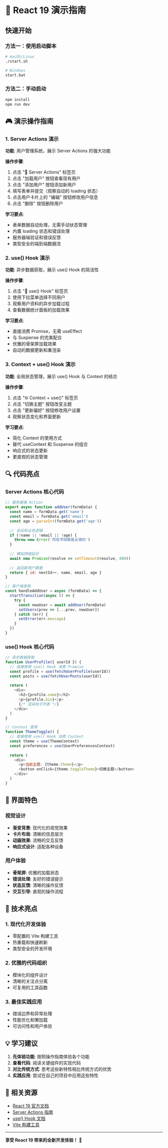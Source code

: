 # 🎯 React 19 演示指南

## 快速开始

### 方法一：使用启动脚本
```bash
# macOS/Linux
./start.sh

# Windows
start.bat
```

### 方法二：手动启动
```bash
npm install
npm run dev
```

## 🎮 演示操作指南

### 1. Server Actions 演示

**功能**: 用户管理系统，展示 Server Actions 的强大功能

**操作步骤**:
1. 点击 "🔧 Server Actions" 标签页
2. 点击 "加载用户" 按钮查看现有用户
3. 点击 "添加用户" 按钮添加新用户
4. 填写表单并提交（观察自动的 loading 状态）
5. 点击用户卡片上的 "编辑" 按钮修改用户信息
6. 点击 "删除" 按钮删除用户

**学习要点**:
- 表单数据自动处理，无需手动状态管理
- 内置 loading 状态和错误处理
- 服务器端验证和错误反馈
- 类型安全的端到端数据流

### 2. use() Hook 演示

**功能**: 异步数据获取，展示 use() Hook 的简洁性

**操作步骤**:
1. 点击 "🎣 use() Hook" 标签页
2. 使用下拉菜单选择不同用户
3. 观察用户资料的异步加载过程
4. 查看数据统计面板的加载效果

**学习要点**:
- 直接消费 Promise，无需 useEffect
- 与 Suspense 的完美配合
- 优雅的骨架屏加载效果
- 自动的数据更新和重渲染

### 3. Context + use() Hook 演示

**功能**: 全局状态管理，展示 use() Hook 与 Context 的结合

**操作步骤**:
1. 点击 "🌐 Context + use()" 标签页
2. 点击 "切换主题" 按钮改变主题
3. 点击 "更新偏好" 按钮修改用户设置
4. 观察状态变化和界面更新

**学习要点**:
- 简化 Context 的使用方式
- 替代 useContext 和 Suspense 的组合
- 响应式的状态更新
- 更直观的状态管理

## 🔍 代码亮点

### Server Actions 核心代码
```javascript
// 服务器端 Action
export async function addUser(formData) {
  const name = formData.get('name')
  const email = formData.get('email')
  const age = parseInt(formData.get('age'))
  
  // 验证和业务逻辑
  if (!name || !email || !age) {
    throw new Error('所有字段都是必填的')
  }
  
  // 模拟网络延迟
  await new Promise(resolve => setTimeout(resolve, 800))
  
  // 返回新用户数据
  return { id: nextId++, name, email, age }
}

// 客户端使用
const handleAddUser = async (formData) => {
  startTransition(async () => {
    try {
      const newUser = await addUser(formData)
      setUsers(prev => [...prev, newUser])
    } catch (err) {
      setError(err.message)
    }
  })
}
```

### use() Hook 核心代码
```javascript
// 异步数据获取
function UserProfile({ userId }) {
  // 直接使用 use() Hook 消费 Promise
  const profile = use(fetchUserProfile(userId))
  const posts = use(fetchUserPosts(userId))
  
  return (
    <div>
      <h2>{profile.name}</h2>
      <p>{profile.bio}</p>
      {/* 渲染帖子列表 */}
    </div>
  )
}

// Context 使用
function ThemeToggle() {
  // 直接使用 use() Hook 消费 Context
  const theme = use(ThemeContext)
  const preferences = use(UserPreferencesContext)
  
  return (
    <div>
      <p>当前主题: {theme.theme}</p>
      <button onClick={theme.toggleTheme}>切换主题</button>
    </div>
  )
}
```

## 🎨 界面特色

### 视觉设计
- **渐变背景**: 现代化的视觉效果
- **卡片布局**: 清晰的信息层次
- **动画效果**: 流畅的交互反馈
- **响应式设计**: 适配各种设备

### 用户体验
- **骨架屏**: 优雅的加载状态
- **错误处理**: 友好的错误提示
- **状态反馈**: 清晰的操作反馈
- **交互引导**: 直观的操作流程

## 🚀 技术亮点

### 1. 现代化开发体验
- 零配置的 Vite 构建工具
- 热重载和快速刷新
- 类型安全的开发环境

### 2. 优雅的代码组织
- 模块化的组件设计
- 清晰的关注点分离
- 可复用的工具函数

### 3. 最佳实践应用
- 错误边界和异常处理
- 性能优化和懒加载
- 可访问性和用户体验

## 💡 学习建议

1. **先体验功能**: 按照操作指南体验各个功能
2. **查看代码**: 阅读关键组件的实现代码
3. **对比传统方式**: 思考这些新特性相比传统方式的优势
4. **实践应用**: 尝试在自己的项目中应用这些特性

## 🔗 相关资源

- [React 19 官方文档](https://react.dev/)
- [Server Actions 指南](https://react.dev/reference/react/use)
- [use() Hook 文档](https://react.dev/reference/react/use)
- [Vite 构建工具](https://vitejs.dev/)

---

**享受 React 19 带来的全新开发体验！** 🎉
